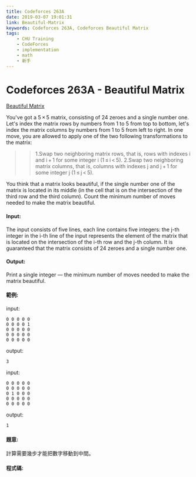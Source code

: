 ```yaml
---
title: Codeforces 263A
date: 2019-03-07 19:01:31
link: Beautiful-Matrix
keywords: Codeforces 263A, Codeforces Beautiful Matrix
tags:
    - CHU Training
    - CodeForces
    - implementation
    - math
    - 新手
---
```

# Codeforces 263A - Beautiful Matrix
[Beautiful Matrix](https://codeforces.com/problemset/problem/263/A)

You've got a 5 × 5 matrix, consisting of 24 zeroes and a single number one. Let's index the matrix rows by numbers from 1 to 5 from top to bottom, let's index the matrix columns by numbers from 1 to 5 from left to right. In one move, you are allowed to apply one of the two following transformations to the matrix:
<!-- more -->
>>1.Swap two neighboring matrix rows, that is, rows with indexes i and i + 1 for some integer i (1 ≤ i < 5).
>>2.Swap two neighboring matrix columns, that is, columns with indexes j and j + 1 for some integer j (1 ≤ j < 5).

You think that a matrix looks beautiful, if the single number one of the matrix is located in its middle (in the cell that is on the intersection of the third row and the third column). Count the minimum number of moves needed to make the matrix beautiful.


#### Input:
The input consists of five lines, each line contains five integers: the j-th integer in the i-th line of the input represents the element of the matrix that is located on the intersection of the i-th row and the j-th column. It is guaranteed that the matrix consists of 24 zeroes and a single number one.

#### Output:
Print a single integer — the minimum number of moves needed to make the matrix beautiful.

#### 範例:

input:
```
0 0 0 0 0
0 0 0 0 1
0 0 0 0 0
0 0 0 0 0
0 0 0 0 0
```
output:
```
3
```
input:
```
0 0 0 0 0
0 0 0 0 0
0 1 0 0 0
0 0 0 0 0
0 0 0 0 0
```
output:
```
1
```

#### 題意:
計算需要幾步才能把數字移動到中間。

#### 程式碼:
<script src="https://gist.github.com/Daviswww/4926be670df9b7c761c5cae8d0e29a0f.js"></script>

